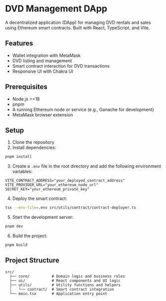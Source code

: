 # DVD Management DApp

A decentralized application (DApp) for managing DVD rentals and sales using Ethereum smart contracts. Built with React, TypeScript, and Vite.

## Features

- Wallet integration with MetaMask
- DVD listing and management
- Smart contract interaction for DVD transactions
- Responsive UI with Chakra UI

## Prerequisites

- Node.js >=18
- pnpm
- A running Ethereum node or service (e.g., Ganache for development)
- MetaMask browser extension

## Setup

1. Clone the repository
2. Install dependencies:
```bash
pnpm install
```

3. Create a `.env` file in the root directory and add the following environment variables:
```plaintext
VITE_CONTRACT_ADDRESS="your_deployed_contract_address"
VITE_PROVIDER_URL="your_ethereum_node_url"
SECRET_KEY="your_ethereum_private_key"
```

4. Deploy the smart contract:
```bash
tsx --env-file=.env src/utils/contract/contract-deployer.ts
```

5. Start the development server:
```bash
pnpm dev
```

6. Build the project:
```bash
pnpm build
```

## Project Structure

```
src/
  ├── core/          # Domain logic and business rules
  ├── ui/            # React components and UI logic
  ├── utils/         # Utility functions and helpers
  │   └── contract/  # Smart contract integration
  └── main.tsx       # Application entry point
```